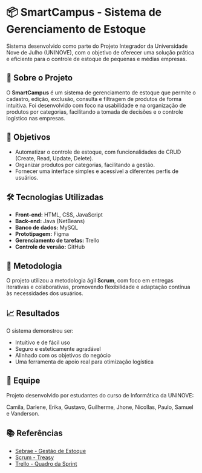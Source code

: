 
# 📦 SmartCampus - Sistema de Gerenciamento de Estoque

Sistema desenvolvido como parte do Projeto Integrador da Universidade Nove de Julho (UNINOVE), com o objetivo de oferecer uma solução prática e eficiente para o controle de estoque de pequenas e médias empresas.

## 🚀 Sobre o Projeto

O **SmartCampus** é um sistema de gerenciamento de estoque que permite o cadastro, edição, exclusão, consulta e filtragem de produtos de forma intuitiva. Foi desenvolvido com foco na usabilidade e na organização de produtos por categorias, facilitando a tomada de decisões e o controle logístico nas empresas.

## 🎯 Objetivos

- Automatizar o controle de estoque, com funcionalidades de CRUD (Create, Read, Update, Delete).
- Organizar produtos por categorias, facilitando a gestão.
- Fornecer uma interface simples e acessível a diferentes perfis de usuários.

## 🛠️ Tecnologias Utilizadas

- **Front-end:** HTML, CSS, JavaScript
- **Back-end:** Java (NetBeans)
- **Banco de dados:** MySQL
- **Prototipagem:** Figma
- **Gerenciamento de tarefas:** Trello
- **Controle de versão:** GitHub

## 📌 Metodologia

O projeto utilizou a metodologia ágil **Scrum**, com foco em entregas iterativas e colaborativas, promovendo flexibilidade e adaptação contínua às necessidades dos usuários.

## 📈 Resultados

O sistema demonstrou ser:
- Intuitivo e de fácil uso
- Seguro e esteticamente agradável
- Alinhado com os objetivos do negócio
- Uma ferramenta de apoio real para otimização logística

## 👥 Equipe

Projeto desenvolvido por estudantes do curso de Informática da UNINOVE:

Camila, Darlene, Erika, Gustavo, Guilherme, Jhone, Nicollas, Paulo, Samuel e Vanderson.

## 📚 Referências

- [Sebrae - Gestão de Estoque](https://www.sebrae-sc.com.br/blog/importancia-da-gestao-de-estoque-na-sua-empresa)
- [Scrum - Treasy](https://www.treasy.com.br/blog/scrum/)
- [Trello - Quadro da Sprint](https://trello.com/b/XeI2wYVo/sprint-1)
